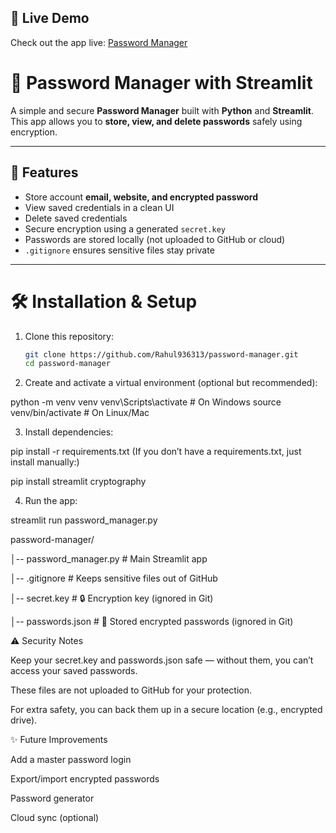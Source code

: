 ## 🔗 Live Demo
Check out the app live: [Password Manager](https://passward-manager936313.streamlit.app/)

# 🔐 Password Manager with Streamlit

A simple and secure **Password Manager** built with **Python** and **Streamlit**.  
This app allows you to **store, view, and delete passwords** safely using encryption.

---

## 🚀 Features
- Store account **email, website, and encrypted password**
- View saved credentials in a clean UI
- Delete saved credentials
- Secure encryption using a generated `secret.key`
- Passwords are stored locally (not uploaded to GitHub or cloud)
- `.gitignore` ensures sensitive files stay private

---

# 🛠️ Installation & Setup

1. Clone this repository:
   ```bash
   git clone https://github.com/Rahul936313/password-manager.git
   cd password-manager

   
2. Create and activate a virtual environment (optional but recommended):

python -m venv venv
venv\Scripts\activate   # On Windows
source venv/bin/activate  # On Linux/Mac


3. Install dependencies:

pip install -r requirements.txt
(If you don’t have a requirements.txt, just install manually:)

pip install streamlit cryptography


4. Run the app:

streamlit run password_manager.py


password-manager/

│-- password_manager.py   # Main Streamlit app

│-- .gitignore            # Keeps sensitive files out of GitHub

│-- secret.key            # 🔒 Encryption key (ignored in Git)

│-- passwords.json        # 🔐 Stored encrypted passwords (ignored in Git)


⚠️ Security Notes

Keep your secret.key and passwords.json safe — without them, you can’t access your saved passwords.

These files are not uploaded to GitHub for your protection.

For extra safety, you can back them up in a secure location (e.g., encrypted drive).

✨ Future Improvements

Add a master password login

Export/import encrypted passwords

Password generator

Cloud sync (optional)

